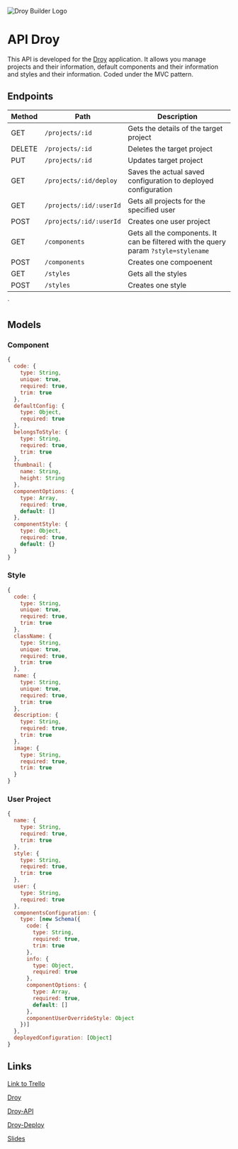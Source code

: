![Droy Builder Logo](https://firebasestorage.googleapis.com/v0/b/droy-dev.appspot.com/o/public%2Fdroy_logo.png?alt=media&token=c6f641e9-d3b3-46e7-9b1a-24377b8b35df)

# API Droy

This API is developed for the [Droy](https://github.com/marcmnc7/droy) application. It allows you manage projects and their information, default components and their information and styles and their information. Coded under the MVC pattern.

## Endpoints

| Method  | Path  | Description  |
|---|---|---|
| GET  | `/projects/:id`  | Gets the details of the target project  |
| DELETE  | `/projects/:id`  | Deletes the target project  |
| PUT  | `/projects/:id`  | Updates target project  |
| GET  | `/projects/:id/deploy`  | Saves the actual saved configuration to deployed configuration  |
| GET  | `/projects/:id/:userId`  | Gets all projects for the specified user  |
| POST  | `/projects/:id/:userId`  | Creates one user project  |
| GET  | `/components`  | Gets all the components. It can be filtered with the query param `?style=stylename` |
| POST  | `/components`  | Creates one compoenent  |
| GET  | `/styles`  | Gets all the styles  |
| POST  | `/styles`  | Creates one style  |
` 

## Models

### Component

```javascript
{
  code: {
    type: String,
    unique: true,
    required: true,
    trim: true
  },
  defaultConfig: {
    type: Object,
    required: true
  },
  belongsToStyle: {
    type: String,
    required: true,
    trim: true
  },
  thumbnail: {
    name: String,
    height: String
  },
  componentOptions: {
    type: Array,
    required: true,
    default: []
  },
  componentStyle: {
    type: Object,
    required: true,
    default: {}
  }
}

```

### Style

```javascript
{
  code: {
    type: String,
    unique: true,
    required: true,
    trim: true
  },
  className: {
    type: String,
    unique: true,
    required: true,
    trim: true
  },
  name: {
    type: String,
    unique: true,
    required: true,
    trim: true
  },
  description: {
    type: String,
    required: true,
    trim: true
  },
  image: {
    type: String,
    required: true,
    trim: true
  }
}
```

### User Project

```javascript
{
  name: {
    type: String,
    required: true,
    trim: true
  },
  style: {
    type: String,
    required: true,
    trim: true
  },
  user: {
    type: String,
    required: true
  },
  componentsConfiguration: {
    type: [new Schema({
      code: {
        type: String,
        required: true,
        trim: true
      },
      info: {
        type: Object,
        required: true
      },
      componentOptions: {
        type: Array,
        required: true,
        default: []
      },
      componentUserOverrideStyle: Object
    })]
  },
  deployedConfiguration: [Object]
}
```

## Links

[Link to Trello](https://trello.com/b/Krfo4Qp5/droy)

[Droy](https://github.com/marcmnc7/droy)

[Droy-API](https://github.com/marcmnc7/droy-api)

[Droy-Deploy](https://github.com/marcmnc7/droy-deploy)

[Slides](https://docs.google.com/presentation/d/1uFGmgLAgxeSe85KBZDAyAb9DgJ9LqC1k4Wlm6_MQMug/edit#slide=id.p)
